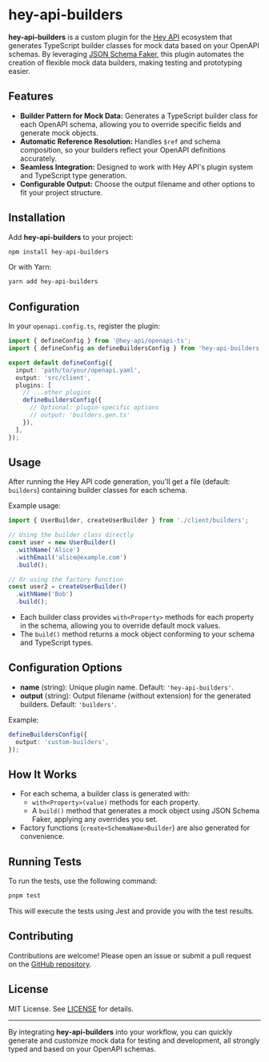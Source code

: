 # hey-api-builders

**hey-api-builders** is a custom plugin for the [Hey API](https://heyapi.dev/openapi-ts/) ecosystem that generates TypeScript builder classes for mock data based on your OpenAPI schemas. By leveraging [JSON Schema Faker](https://github.com/json-schema-faker/json-schema-faker), this plugin automates the creation of flexible mock data builders, making testing and prototyping easier.

## Features

- **Builder Pattern for Mock Data:** Generates a TypeScript builder class for each OpenAPI schema, allowing you to override specific fields and generate mock objects.
- **Automatic Reference Resolution:** Handles `$ref` and schema composition, so your builders reflect your OpenAPI definitions accurately.
- **Seamless Integration:** Designed to work with Hey API's plugin system and TypeScript type generation.
- **Configurable Output:** Choose the output filename and other options to fit your project structure.

## Installation

Add **hey-api-builders** to your project:

```bash
npm install hey-api-builders
```

Or with Yarn:

```bash
yarn add hey-api-builders
```

## Configuration

In your `openapi.config.ts`, register the plugin:

```typescript
import { defineConfig } from '@hey-api/openapi-ts';
import { defineConfig as defineBuildersConfig } from 'hey-api-builders';

export default defineConfig({
  input: 'path/to/your/openapi.yaml',
  output: 'src/client',
  plugins: [
    // ...other plugins
    defineBuildersConfig({
      // Optional: plugin-specific options
      // output: 'builders.gen.ts'
    }),
  ],
});
```

## Usage

After running the Hey API code generation, you'll get a file (default: `builders`) containing builder classes for each schema.

Example usage:

```typescript
import { UserBuilder, createUserBuilder } from './client/builders';

// Using the builder class directly
const user = new UserBuilder()
  .withName('Alice')
  .withEmail('alice@example.com')
  .build();

// Or using the factory function
const user2 = createUserBuilder()
  .withName('Bob')
  .build();
```

- Each builder class provides `with<Property>` methods for each property in the schema, allowing you to override default mock values.
- The `build()` method returns a mock object conforming to your schema and TypeScript types.

## Configuration Options

- **name** (string): Unique plugin name. Default: `'hey-api-builders'`.
- **output** (string): Output filename (without extension) for the generated builders. Default: `'builders'`.

Example:

```typescript
defineBuildersConfig({
  output: 'custom-builders',
});
```

## How It Works

- For each schema, a builder class is generated with:
  - `with<Property>(value)` methods for each property.
  - A `build()` method that generates a mock object using JSON Schema Faker, applying any overrides you set.
- Factory functions (`create<SchemaName>Builder`) are also generated for convenience.

## Running Tests

To run the tests, use the following command:

```bash
pnpm test
```

This will execute the tests using Jest and provide you with the test results.

## Contributing

Contributions are welcome! Please open an issue or submit a pull request on the [GitHub repository](https://github.com/JeffreyNijs/hey-api-builders).

## License

MIT License. See [LICENSE](./LICENSE) for details.

---

By integrating **hey-api-builders** into your workflow, you can quickly generate and customize mock data for testing and development, all strongly typed and based on your OpenAPI schemas.
